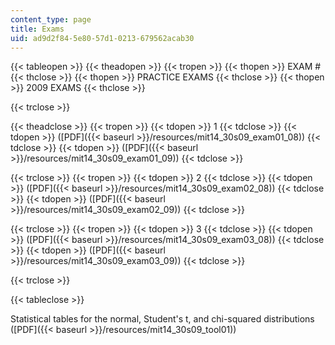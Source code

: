 ```yaml
---
content_type: page
title: Exams
uid: ad9d2f84-5e80-57d1-0213-679562acab30
---
```


{{< tableopen >}}
{{< theadopen >}}
{{< tropen >}}
{{< thopen >}}
EXAM #
{{< thclose >}}
{{< thopen >}}
PRACTICE EXAMS
{{< thclose >}}
{{< thopen >}}
2009 EXAMS
{{< thclose >}}

{{< trclose >}}

{{< theadclose >}}
{{< tropen >}}
{{< tdopen >}}
1
{{< tdclose >}}
{{< tdopen >}}
([PDF]({{< baseurl >}}/resources/mit14_30s09_exam01_08))
{{< tdclose >}}
{{< tdopen >}}
([PDF]({{< baseurl >}}/resources/mit14_30s09_exam01_09))
{{< tdclose >}}

{{< trclose >}}
{{< tropen >}}
{{< tdopen >}}
2
{{< tdclose >}}
{{< tdopen >}}
([PDF]({{< baseurl >}}/resources/mit14_30s09_exam02_08))
{{< tdclose >}}
{{< tdopen >}}
([PDF]({{< baseurl >}}/resources/mit14_30s09_exam02_09))
{{< tdclose >}}

{{< trclose >}}
{{< tropen >}}
{{< tdopen >}}
3
{{< tdclose >}}
{{< tdopen >}}
([PDF]({{< baseurl >}}/resources/mit14_30s09_exam03_08))
{{< tdclose >}}
{{< tdopen >}}
([PDF]({{< baseurl >}}/resources/mit14_30s09_exam03_09))
{{< tdclose >}}

{{< trclose >}}

{{< tableclose >}}

Statistical tables for the normal, Student's t, and chi-squared distributions ([PDF]({{< baseurl >}}/resources/mit14_30s09_tool01))